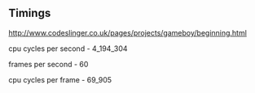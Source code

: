 
## Timings
http://www.codeslinger.co.uk/pages/projects/gameboy/beginning.html

cpu cycles per second - 4_194_304

frames per second - 60

cpu cycles per frame - 69_905